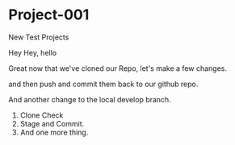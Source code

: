 # Project-001
New Test Projects

Hey Hey, hello

Great now that we've cloned our Repo, 
let's make a few changes. 

and then push and commit them back to our github repo.

And another change to the local develop branch. 

1. Clone Check
2. Stage and Commit. 
3. And one more thing. 
